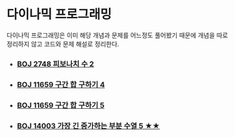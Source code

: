 # 다이나믹 프로그래밍

다이나믹 프로그래밍은 이미 해당 개념과 문제를 어느정도 풀어봤기 때문에 개념을 따로 정리하지 않고 코드와 문제 해설로 정리한다.

- ### [BOJ 2748 피보나치 수 2](https://github.com/jungtaeyong/alstudy2/blob/ty/SDS/예습/baekjoon%202748%20피보나치%20수%202.cpp)

- ### [BOJ 11659 구간 합 구하기 4](https://github.com/jungtaeyong/alstudy2/blob/ty/SDS/예습/baekjoon%2011659%20구간%20합%20구하기%204.md)

- ### [BOJ 11659 구간 합 구하기 5](https://github.com/jungtaeyong/alstudy2/blob/ty/SDS/예습/baekjoon%2011660%20구간%20합%20구하기%205.md)

- ### [BOJ 14003 가장 긴 증가하는 부분 수열 5 ★★](https://github.com/jungtaeyong/alstudy2/blob/ty/SDS/예습/baekjoon%2014003%20가장%20긴%20증가하는%20부분%20수열%205.md)